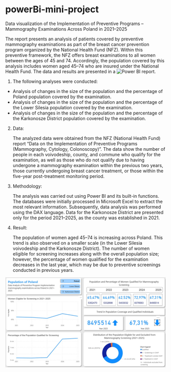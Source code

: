 # powerBi-mini-project
Data visualization of the Implementation of Preventive Programs – Mammography Examinations Across Poland in 2021–2025 

The report presents an analysis of patients covered by preventive mammography examinations as part of the breast cancer prevention program organized by the National Health Fund (NFZ). Within this preventive framework, the NFZ offers breast examinations to all women between the ages of 45 and 74. Accordingly, the population covered by this analysis includes women aged 45–74 who are insured under the National Health Fund. 
The data and results are presented in a ![Power BI report](prevention_mammography_program.pbix).


1. The following analyses were conducted: 

  - Analysis of changes in the size of the population and the percentage of Poland population covered by the examination.
  - Analysis of changes in the size of the population and the percentage of the Lower Silesia population covered by the examination.
  - Analysis of changes in the size of the population and the percentage of the Karkonosze District population covered by the examination.  


2. Data:

   The analyzed data were obtained from the NFZ (National Health Fund) report “Data on the Implementation of Preventive Programs (Mammography, Cytology, Colonoscopy)”. The data show the number of people in each voivodeship, county, and commune who qualify for the examination, as well as those who do not qualify due to having undergone a mammography examination within the previous two years, those currently undergoing breast cancer treatment, or those within the five-year post-treatment monitoring period. 

  
4. Methodology:

   The analysis was carried out using Power BI and its built-in functions. The databases were initially processed in Microsoft Excel to extract the most relevant information. Subsequently, data analysis was performed using the DAX language. 
Data for the Karkonosze District are presented only for the period 2021–2025, as the county was established in 2021. 

 
5. Result:

   The population of women aged 45–74 is increasing across Poland. This trend is also observed on a smaller scale (in the Lower Silesia voivodeship and the Karkonosze District). The number of women eligible for screening increases along with the overall population size; however, the percentage of women qualified for the examination decreases in the last year, which may be due to preventive screenings conducted in previous years.

![pic](mammography_preventive_program.jpg)

 
